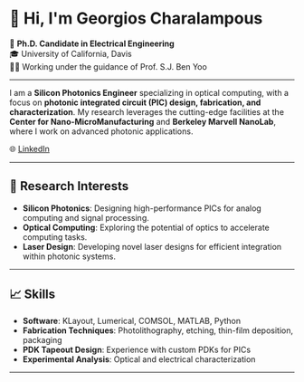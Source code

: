 # 👋 Hi, I'm Georgios Charalampous

🔭 **Ph.D. Candidate in Electrical Engineering**  
🎓 University of California, Davis  
👨‍🏫 Working under the guidance of Prof. S.J. Ben Yoo

---

I am a **Silicon Photonics Engineer** specializing in optical computing, with a focus on **photonic integrated circuit (PIC) design, fabrication, and characterization**. My research leverages the cutting-edge facilities at the **Center for Nano-MicroManufacturing** and **Berkeley Marvell NanoLab**, where I work on advanced photonic applications.

🌐 [LinkedIn](https://www.linkedin.com/)

---

## 🔬 Research Interests

- **Silicon Photonics**: Designing high-performance PICs for analog computing and signal processing.
- **Optical Computing**: Exploring the potential of optics to accelerate computing tasks.
- **Laser Design**: Developing novel laser designs for efficient integration within photonic systems.

---

## 📈 Skills
- **Software**: KLayout, Lumerical, COMSOL, MATLAB, Python
- **Fabrication Techniques**: Photolithography, etching, thin-film deposition, packaging
- **PDK Tapeout Design**: Experience with custom PDKs for PICs
- **Experimental Analysis**: Optical and electrical characterization

---

<!-- ### 📫 Contact
Feel free to reach out for collaboration, research discussions, or if you’re interested in my work!

- **Email**: [gcharalampous@ucdavi.edu](mailto:gcharalampous@ucdavi.edu) -->
